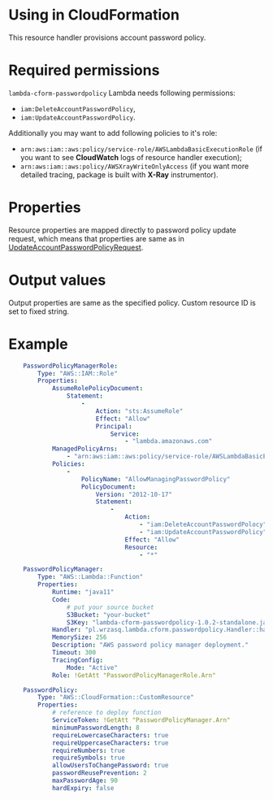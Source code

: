 <!---
# This file is part of the pl.wrzasq.lambda.
#
# @license http://mit-license.org/ The MIT license
# @copyright 2019 © by Rafał Wrzeszcz - Wrzasq.pl.
-->

# Using in CloudFormation

This resource handler provisions account password policy.

# Required permissions

`lambda-cform-passwordpolicy` Lambda needs following permissions:

-   `iam:DeleteAccountPasswordPolicy`,
-   `iam:UpdateAccountPasswordPolicy`.

Additionally you may want to add following policies to it's role:

-   `arn:aws:iam::aws:policy/service-role/AWSLambdaBasicExecutionRole` (if you want to see **CloudWatch** logs of
resource handler execution);
-   `arn:aws:iam::aws:policy/AWSXrayWriteOnlyAccess` (if you want more detailed tracing, package is built with
**X-Ray** instrumentor).

# Properties

Resource properties are mapped directly to password policy update request, which means that properties are same as in
[UpdateAccountPasswordPolicyRequest](https://docs.aws.amazon.com/AWSJavaSDK/latest/javadoc/com/amazonaws/services/identitymanagement/model/UpdateAccountPasswordPolicyRequest.html).

# Output values

Output properties are same as the specified policy. Custom resource ID is set to fixed string.

# Example

```yaml
    PasswordPolicyManagerRole:
        Type: "AWS::IAM::Role"
        Properties:
            AssumeRolePolicyDocument:
                Statement:
                    -
                        Action: "sts:AssumeRole"
                        Effect: "Allow"
                        Principal:
                            Service:
                                - "lambda.amazonaws.com"
            ManagedPolicyArns:
                - "arn:aws:iam::aws:policy/service-role/AWSLambdaBasicExecutionRole"
            Policies:
                -
                    PolicyName: "AllowManagingPasswordPolicy"
                    PolicyDocument:
                        Version: "2012-10-17"
                        Statement:
                            -
                                Action:
                                    - "iam:DeleteAccountPasswordPolocy"
                                    - "iam:UpdateAccountPasswordPolicy"
                                Effect: "Allow"
                                Resource:
                                    - "*"

    PasswordPolicyManager:
        Type: "AWS::Lambda::Function"
        Properties:
            Runtime: "java11"
            Code:
                # put your source bucket
                S3Bucket: "your-bucket"
                S3Key: "lambda-cform-passwordpolicy-1.0.2-standalone.jar"
            Handler: "pl.wrzasq.lambda.cform.passwordpolicy.Handler::handle"
            MemorySize: 256
            Description: "AWS password policy manager deployment."
            Timeout: 300
            TracingConfig:
                Mode: "Active"
            Role: !GetAtt "PasswordPolicyManagerRole.Arn"

    PasswordPolicy:
        Type: "AWS::CloudFormation::CustomResource"
        Properties:
            # reference to deploy function
            ServiceToken: !GetAtt "PasswordPolicyManager.Arn"
            minimumPasswordLength: 8
            requireLowercaseCharacters: true
            requireUppercaseCharacters: true
            requireNumbers: true
            requireSymbols: true
            allowUsersToChangePassword: true
            passwordReusePrevention: 2
            maxPasswordAge: 90
            hardExpiry: false
```
